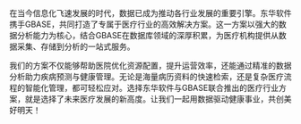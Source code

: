 在当今信息化飞速发展的时代，数据已成为推动各行业发展的重要引擎。东华软件携手GBASE，共同打造了专属于医疗行业的高效解决方案。这一方案以强大的数据分析能力为核心，结合GBASE在数据库领域的深厚积累，为医疗机构提供从数据采集、存储到分析的一站式服务。

我们的方案不仅能够帮助医院优化资源配置，提升运营效率，还能通过精准的数据分析助力疾病预测与健康管理。无论是海量病历资料的快速检索，还是复杂医疗流程的智能化管理，都可轻松应对。选择东华软件与GBASE联合推出的医疗行业方案，就是选择了未来医疗发展的新高度。让我们一起用数据驱动健康事业，共创美好明天！